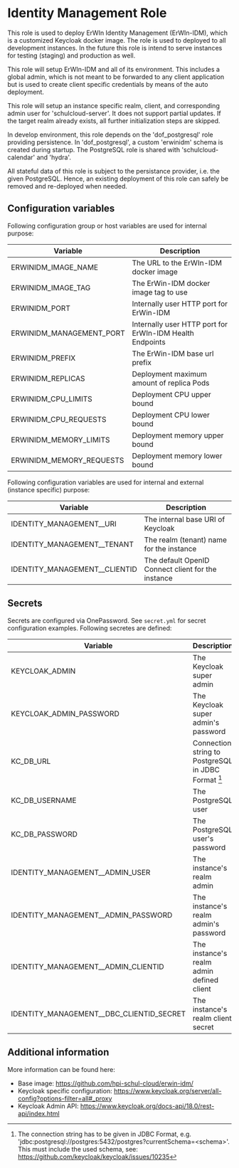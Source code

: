 # Identity Management Role

This role is used to deploy ErWIn Identity Management (ErWIn-IDM), which is a customized Keycloak docker image. The role is used to deployed to all development instances. In the future this role is intend to serve instances for testing (staging) and production as well.

This role will setup ErWIn-IDM and all of its environment. This includes a global admin, which is not meant to be forwarded to any client application but is used to create client specific credentials by means of the auto deployment.

This role will setup an instance specific realm, client, and corresponding admin user for 'schulcloud-server'. It does not support partial updates. If the target realm already exists, all further initialization steps are skipped.

In develop environment, this role depends on the 'dof_postgresql' role providing persistence. In 'dof_postgresql', a custom 'erwinidm' schema is created during startup. The PostgreSQL role is shared with 'schulcloud-calendar' and 'hydra'.

All stateful data of this role is subject to the persistance provider, i.e. the given PostgreSQL. Hence, an existing deployment of this role can safely be removed and re-deployed when needed.

## Configuration variables

Following configuration group or host variables are used for internal purpose:

| Variable                 | Description                                               |
| ------------------------ | -----------------------------------------                 |
| ERWINIDM_IMAGE_NAME      | The URL to the ErWIn-IDM docker image                     |
| ERWINIDM_IMAGE_TAG       | The ErWin-IDM docker image tag to use                     |
| ERWINIDM_PORT            | Internally user HTTP port for ErWin-IDM                   |
| ERWINIDM_MANAGEMENT_PORT | Internally user HTTP port for ErWIn-IDM Health Endpoints  |
| ERWINIDM_PREFIX          | The ErWin-IDM base url prefix                             |
| ERWINIDM_REPLICAS        | Deployment maximum amount of replica Pods                 |
| ERWINIDM_CPU_LIMITS      | Deployment CPU upper bound                                |
| ERWINIDM_CPU_REQUESTS    | Deployment CPU lower bound                                |
| ERWINIDM_MEMORY_LIMITS   | Deployment memory upper bound                             |
| ERWINIDM_MEMORY_REQUESTS | Deployment memory lower bound                             |

Following configuration variables are used for internal and external (instance specific) purpose:

| Variable                        | Description                                         |
| ------------------------------- | --------------------------------------------------- |
| IDENTITY_MANAGEMENT\_\_URI      | The internal base URI of Keycloak                   |
| IDENTITY_MANAGEMENT\_\_TENANT   | The realm (tenant) name for the instance            |
| IDENTITY_MANAGEMENT\_\_CLIENTID | The default OpenID Connect client for the instance  |

## Secrets

Secrets are configured via OnePassword. See `secret.yml` for secret configuration examples. Following secretes are defined:

| Variable                                   | Description                                                |
| ------------------------------------------ | ---------------------------------------------------------- |
| KEYCLOAK_ADMIN                             | The Keycloak super admin                                   |
| KEYCLOAK_ADMIN_PASSWORD                    | The Keycloak super admin's password                        |
| KC_DB_URL                                  | Connection string to PostgreSQL in JDBC Format [^psqlnote] |
| KC_DB_USERNAME                             | The PostgreSQL user                                        |
| KC_DB_PASSWORD                             | The PostgreSQL user's password                             |
| IDENTITY_MANAGEMENT\_\_ADMIN_USER          | The instance's realm admin                                 |
| IDENTITY_MANAGEMENT\_\_ADMIN_PASSWORD      | The instance's realm admin's password                      |
| IDENTITY_MANAGEMENT\_\_ADMIN_CLIENTID      | The instance's realm admin defined client                  |
| IDENTITY_MANAGEMENT\_\_DBC_CLIENTID_SECRET | The instance's realm client secret                         |

[^psqlnote]: The connection string has to be given in JDBC Format, e.g. 'jdbc:postgresql://postgres:5432/postgres?currentSchema=\<schema\>'. This must include the used schema, see: <https://github.com/keycloak/keycloak/issues/10235>

## Additional information

More information can be found here:

- Base image: <https://github.com/hpi-schul-cloud/erwin-idm/>
- Keycloak specific configuration: <https://www.keycloak.org/server/all-config?options-filter=all#_proxy>
- Keycloak Admin API: <https://www.keycloak.org/docs-api/18.0/rest-api/index.html>
